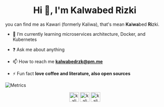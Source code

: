 <h1 align="center">Hi 👋, I'm Kalwabed Rizki</h1>

you can find me as Kawari (formerly Kaliwa), that's mean **Ka**l**wa**bed **Ri**zki.

- 🌱 I’m currently learning microservices architecture, Docker, and Kubernetes

- :question: Ask me about anything

- 📫 How to reach me **kalwabedrzk@pm.me**

- ⚡ Fun fact **love coffee and literature, also open sources**

![Metrics](https://metrics.lecoq.io/kalwabed?template=classic&base.header=0&base.activity=0&base.community=0&base.repositories=0&base.metadata=0&stars=1&pagespeed=false&pagespeed.detailed=false&pagespeed.screenshot=false&stars.limit=4&config.timezone=Asia%2FJakarta)

<p align="center">
<a href="https://dev.to/kalwabed" target="blank"><img align="center" src="https://cdn.jsdelivr.net/npm/simple-icons@3.0.1/icons/dev-dot-to.svg" alt="kaliwa" height="30" width="30" /></a>
<a href="https://linkedin.com/in/kalwabed" target="blank"><img align="center" src="https://cdn.jsdelivr.net/npm/simple-icons@3.0.1/icons/linkedin.svg" alt="kaliwa" height="30" width="30" /></a>
<a href="https://instagram.com/kalwabed" target="blank"><img align="center" src="https://cdn.jsdelivr.net/npm/simple-icons@3.0.1/icons/instagram.svg" alt="kaliwa__" height="30" width="30" /></a>
</p>
